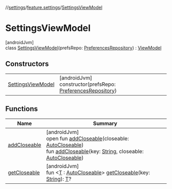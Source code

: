 //[settings](../../../index.md)/[feature.settings](../index.md)/[SettingsViewModel](index.md)

# SettingsViewModel

[androidJvm]\
class [SettingsViewModel](index.md)(prefsRepo: [PreferencesRepository](../../../../../core/data/data/core.data.prefs/-preferences-repository/index.md)) : [ViewModel](https://developer.android.com/reference/kotlin/androidx/lifecycle/ViewModel.html)

## Constructors

| | |
|---|---|
| [SettingsViewModel](-settings-view-model.md) | [androidJvm]<br>constructor(prefsRepo: [PreferencesRepository](../../../../../core/data/data/core.data.prefs/-preferences-repository/index.md)) |

## Functions

| Name | Summary |
|---|---|
| [addCloseable](index.md#383812252%2FFunctions%2F-1750301343) | [androidJvm]<br>open fun [addCloseable](index.md#383812252%2FFunctions%2F-1750301343)(closeable: [AutoCloseable](https://developer.android.com/reference/kotlin/java/lang/AutoCloseable.html))<br>fun [addCloseable](index.md#1722490497%2FFunctions%2F-1750301343)(key: [String](https://kotlinlang.org/api/latest/jvm/stdlib/kotlin/-string/index.html), closeable: [AutoCloseable](https://developer.android.com/reference/kotlin/java/lang/AutoCloseable.html)) |
| [getCloseable](index.md#1102255800%2FFunctions%2F-1750301343) | [androidJvm]<br>fun &lt;[T](index.md#1102255800%2FFunctions%2F-1750301343) : [AutoCloseable](https://developer.android.com/reference/kotlin/java/lang/AutoCloseable.html)&gt; [getCloseable](index.md#1102255800%2FFunctions%2F-1750301343)(key: [String](https://kotlinlang.org/api/latest/jvm/stdlib/kotlin/-string/index.html)): [T](index.md#1102255800%2FFunctions%2F-1750301343)? |
